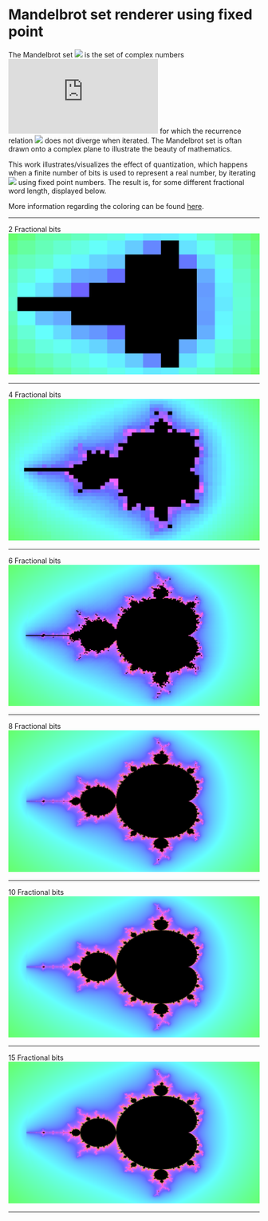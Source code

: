 # Mandelbrot set renderer using fixed point

The Mandelbrot set
![](https://latex.codecogs.com/gif.latex?\mathcal{M})
is the set of complex numbers
![](https://latex.codecogs.com/gif.latex?c)
for which the recurrence relation
![](https://latex.codecogs.com/gif.latex?z_n&space;=&space;z_{n-1}^2&space;&plus;&space;c,&space;z_0&space;=&space;0)
does not diverge when iterated. The Mandelbrot set is oftan drawn onto a complex
plane to illustrate the beauty of mathematics.

This work illustrates/visualizes the effect of quantization, which happens when
a finite number of bits is used to represent a real number, by iterating
![](https://latex.codecogs.com/gif.latex?z_n&space;=&space;z_{n-1}^2&space;&plus;&space;c,&space;z_0&space;=&space;0)
using fixed point numbers. The result is, for some different fractional word
length, displayed below.

More information regarding the coloring can be found [here](https://www.math.univ-toulouse.fr/~cheritat/wiki-draw/index.php/Mandelbrot_set).

---

2 Fractional bits
![2 Fractional bits](img/frac_2.png)

---

4 Fractional bits
![4 Fractional bits](img/frac_4.png)

---

6 Fractional bits
![6 Fractional bits](img/frac_6.png)

---

8 Fractional bits
![8 Fractional bits](img/frac_8.png)

---

10 Fractional bits
![10 Fractional bits](img/frac_10.png)

---

15 Fractional bits
![15 Fractional bits](img/frac_15.png)

---


